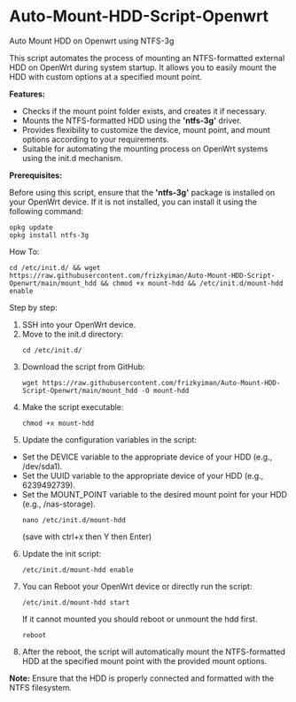 # Auto-Mount-HDD-Script-Openwrt
Auto Mount HDD on Openwrt using NTFS-3g

This script automates the process of mounting an NTFS-formatted external HDD on OpenWrt during system startup. It allows you to easily mount the HDD with custom options at a specified mount point.

**Features:**

* Checks if the mount point folder exists, and creates it if necessary.
* Mounts the NTFS-formatted HDD using the **'ntfs-3g'** driver.
* Provides flexibility to customize the device, mount point, and mount options according to your requirements.
* Suitable for automating the mounting process on OpenWrt systems using the init.d mechanism.

**Prerequisites:**

Before using this script, ensure that the **'ntfs-3g'** package is installed on your OpenWrt device. If it is not installed, you can install it using the following command:
```
opkg update
opkg install ntfs-3g
```

How To:
```
cd /etc/init.d/ && wget https://raw.githubusercontent.com/frizkyiman/Auto-Mount-HDD-Script-Openwrt/main/mount_hdd && chmod +x mount-hdd && /etc/init.d/mount-hdd enable
```

Step by step:

1. SSH into your OpenWrt device.
2. Move to the init.d directory:
   ```
   cd /etc/init.d/
   ```
3. Download the script from GitHub:
   ```
   wget https://raw.githubusercontent.com/frizkyiman/Auto-Mount-HDD-Script-Openwrt/main/mount_hdd -O mount-hdd
   ```
4. Make the script executable:
   ```
   chmod +x mount-hdd
   ```
5. Update the configuration variables in the script:
* Set the DEVICE variable to the appropriate device of your HDD (e.g., /dev/sda1).
* Set the UUID variable to the appropriate device of your HDD (e.g., 6239492739).
* Set the MOUNT_POINT variable to the desired mount point for your HDD (e.g., /nas-storage).
   ```
   nano /etc/init.d/mount-hdd
   ```
  (save with ctrl+x then Y then Enter)
  
6. Update the init script:
   ```
   /etc/init.d/mount-hdd enable
   ```
7. You can Reboot your OpenWrt device or directly run the script:
   ```
   /etc/init.d/mount-hdd start
   ```
   If it cannot mounted you should reboot or unmount the hdd first.
   ```
   reboot
   ```
9. After the reboot, the script will automatically mount the NTFS-formatted HDD at the specified mount point with the provided mount options.

**Note:** Ensure that the HDD is properly connected and formatted with the NTFS filesystem.
